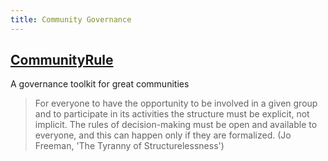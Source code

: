 ```yaml
---
title: Community Governance 
---
```


## [CommunityRule](https://communityrule.info/)

A governance toolkit for great communities 

> For everyone to have the opportunity to be involved in a given group and to participate in its activities the structure must be explicit, not implicit. The rules of decision-making must be open and available to everyone, and this can happen only if they are formalized. (Jo Freeman, 'The Tyranny of Structurelessness')